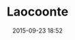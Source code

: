 ---
title: Laocoonte
layout: post
date: 2015-09-23 18:52
numero: 18
image: 18_laocoonte.png
thumb: 18_laocoonte.svg
wiki: https://it.wikipedia.org/wiki/Laocoonte
source: https://commons.wikimedia.org/wiki/File:Laocoon_and_His_Sons.jpg
source-name: Wikimedia Commons
autore: luca corsato
social-autore: https://twitter.com/lucacorsato
social-idea: https://twitter.com/emmcurti
idea: Emmanuele Curti
tags:
- gruppo
- mitologia
---